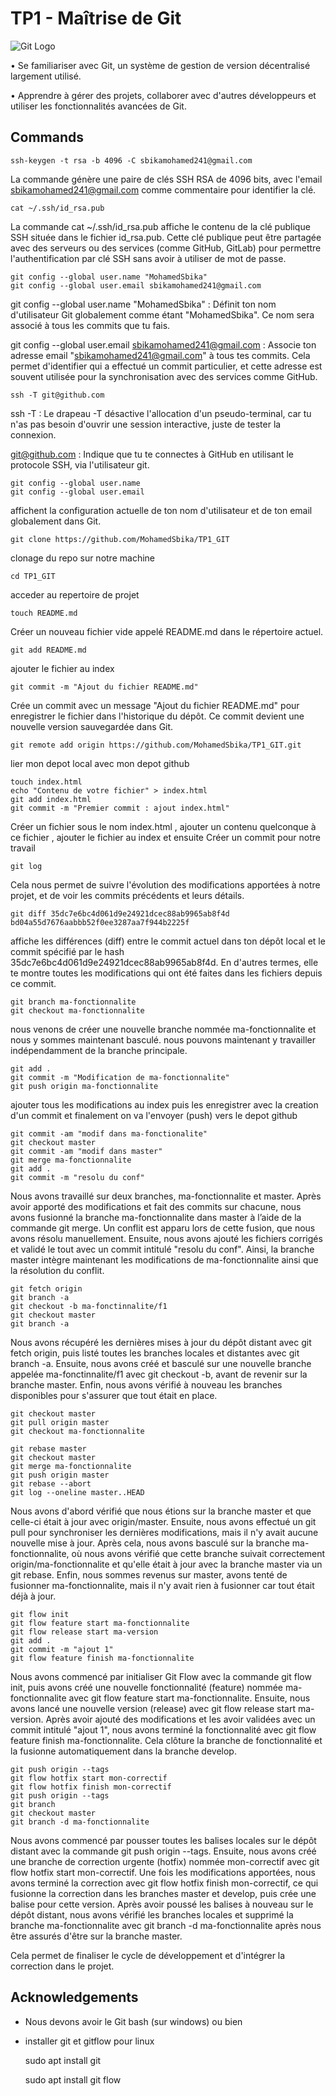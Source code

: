 # TP1 - Maîtrise de Git
 ![Git Logo](https://avatars.githubusercontent.com/u/18133?s=200&v=4)

• Se familiariser avec Git, un système de gestion de version décentralisé largement utilisé.

• Apprendre à gérer des projets, collaborer avec d'autres développeurs et utiliser les fonctionnalités avancées de Git.

## Commands
    ssh-keygen -t rsa -b 4096 -C sbikamohamed241@gmail.com

La commande génère une paire de clés SSH RSA de 4096 bits, avec l'email sbikamohamed241@gmail.com comme commentaire pour identifier la clé.

    cat ~/.ssh/id_rsa.pub

La commande cat ~/.ssh/id_rsa.pub affiche le contenu de la clé publique SSH située dans le fichier id_rsa.pub. Cette clé publique peut être partagée avec des serveurs ou des services (comme GitHub, GitLab) pour permettre l'authentification par clé SSH sans avoir à utiliser de mot de passe.

    git config --global user.name "MohamedSbika"
    git config --global user.email sbikamohamed241@gmail.com

git config --global user.name "MohamedSbika" : Définit ton nom d'utilisateur Git globalement comme étant "MohamedSbika". Ce nom sera associé à tous les commits que tu fais.

git config --global user.email sbikamohamed241@gmail.com : Associe ton adresse email "sbikamohamed241@gmail.com" à tous tes commits. Cela permet d'identifier qui a effectué un commit particulier, et cette adresse est souvent utilisée pour la synchronisation avec des services comme GitHub.

    ssh -T git@github.com

ssh -T : Le drapeau -T désactive l'allocation d'un pseudo-terminal, car tu n'as pas besoin d'ouvrir une session interactive, juste de tester la connexion.

git@github.com : Indique que tu te connectes à GitHub en utilisant le protocole SSH, via l'utilisateur git.

    git config --global user.name
    git config --global user.email

affichent la configuration actuelle de ton nom d'utilisateur et de ton email globalement dans Git.

    git clone https://github.com/MohamedSbika/TP1_GIT

clonage du repo sur notre machine 

    cd TP1_GIT

acceder au repertoire de projet 

    touch README.md
Créer un nouveau fichier vide appelé README.md dans le répertoire actuel.

    git add README.md
ajouter le fichier au index

    git commit -m "Ajout du fichier README.md"

Crée un commit avec un message "Ajout du fichier README.md" pour enregistrer le fichier dans l'historique du dépôt. Ce commit devient une nouvelle version sauvegardée dans Git.

    git remote add origin https://github.com/MohamedSbika/TP1_GIT.git
lier mon depot local avec mon depot github 

    touch index.html
    echo "Contenu de votre fichier" > index.html
    git add index.html
    git commit -m "Premier commit : ajout index.html"

Créer un fichier sous le nom index.html , ajouter un contenu quelconque à ce fichier , ajouter le fichier au index et ensuite Créer un commit pour notre travail 

    git log

Cela nous  permet de suivre l'évolution des modifications apportées à notre  projet, et de voir les commits précédents et leurs détails.

    git diff 35dc7e6bc4d061d9e24921dcec88ab9965ab8f4d bd04a55d7676aabbb52f0ee3287aa7f944b2225f

affiche les différences (diff) entre le commit actuel dans ton dépôt local et le commit spécifié par le hash 35dc7e6bc4d061d9e24921dcec88ab9965ab8f4d. En d'autres termes, elle te montre toutes les modifications qui ont été faites dans les fichiers depuis ce commit.

    git branch ma-fonctionnalite
    git checkout ma-fonctionnalite

nous venons de créer une nouvelle branche nommée ma-fonctionnalite et nous y sommes maintenant basculé. nous pouvons maintenant y travailler indépendamment de la branche principale.

    git add .
    git commit -m "Modification de ma-fonctionnalite"
    git push origin ma-fonctionnalite

ajouter tous les modifications au index puis les enregistrer avec la creation d'un commit et finalement on va l'envoyer (push) vers le depot github 

    git commit -am "modif dans ma-fonctionalite"
    git checkout master
    git commit -am "modif dans master"
    git merge ma-fonctionnalite
    git add .
    git commit -m "resolu du conf"

Nous avons travaillé sur deux branches, ma-fonctionnalite et master. Après avoir apporté des modifications et fait des commits sur chacune, nous avons fusionné la branche ma-fonctionnalite dans master à l’aide de la commande git merge. Un conflit est apparu lors de cette fusion, que nous avons résolu manuellement. Ensuite, nous avons ajouté les fichiers corrigés et validé le tout avec un commit intitulé "resolu du conf". Ainsi, la branche master intègre maintenant les modifications de ma-fonctionnalite ainsi que la résolution du conflit.


    git fetch origin
    git branch -a
    git checkout -b ma-fonctinnalite/f1
    git checkout master
    git branch -a


Nous avons récupéré les dernières mises à jour du dépôt distant avec git fetch origin, puis listé toutes les branches locales et distantes avec git branch -a. Ensuite, nous avons créé et basculé sur une nouvelle branche appelée ma-fonctinnalite/f1 avec git checkout -b, avant de revenir sur la branche master. Enfin, nous avons vérifié à nouveau les branches disponibles pour s'assurer que tout était en place.

    git checkout master
    git pull origin master 
    git checkout ma-fonctionnalite

    git rebase master
    git checkout master
    git merge ma-fonctionnalite
    git push origin master
    git rebase --abort
    git log --oneline master..HEAD

Nous avons d'abord vérifié que nous étions sur la branche master et que celle-ci était à jour avec origin/master. Ensuite, nous avons effectué un git pull pour synchroniser les dernières modifications, mais il n'y avait aucune nouvelle mise à jour. Après cela, nous avons basculé sur la branche ma-fonctionnalite, où nous avons vérifié que cette branche suivait correctement origin/ma-fonctionnalite et qu'elle était à jour avec la branche master via un git rebase. Enfin, nous sommes revenus sur master, avons tenté de fusionner ma-fonctionnalite, mais il n'y avait rien à fusionner car tout était déjà à jour.

    git flow init
    git flow feature start ma-fonctionnalite
    git flow release start ma-version
    git add .
    git commit -m "ajout 1"
    git flow feature finish ma-fonctionnalite

Nous avons commencé par initialiser Git Flow avec la commande git flow init, puis avons créé une nouvelle fonctionnalité (feature) nommée ma-fonctionnalite avec git flow feature start ma-fonctionnalite. Ensuite, nous avons lancé une nouvelle version (release) avec git flow release start ma-version. Après avoir ajouté des modifications et les avoir validées avec un commit intitulé "ajout 1", nous avons terminé la fonctionnalité avec git flow feature finish ma-fonctionnalite. Cela clôture la branche de fonctionnalité et la fusionne automatiquement dans la branche develop.

    git push origin --tags
    git flow hotfix start mon-correctif
    git flow hotfix finish mon-correctif
    git push origin --tags
    git branch
    git checkout master
    git branch -d ma-fonctionnalite


Nous avons commencé par pousser toutes les balises locales sur le dépôt distant avec la commande git push origin --tags. Ensuite, nous avons créé une branche de correction urgente (hotfix) nommée mon-correctif avec git flow hotfix start mon-correctif. Une fois les modifications apportées, nous avons terminé la correction avec git flow hotfix finish mon-correctif, ce qui fusionne la correction dans les branches master et develop, puis crée une balise pour cette version. Après avoir poussé les balises à nouveau sur le dépôt distant, nous avons vérifié les branches locales et supprimé la branche ma-fonctionnalite avec git branch -d ma-fonctionnalite après nous être assurés d'être sur la branche master.

Cela permet de finaliser le cycle de développement et d'intégrer la correction dans le projet.
    






## Acknowledgements

 - Nous devons avoir le Git bash (sur windows)
 ou bien 
  - installer git et gitflow pour linux 
    
    sudo apt install git 

    sudo apt install git flow 
